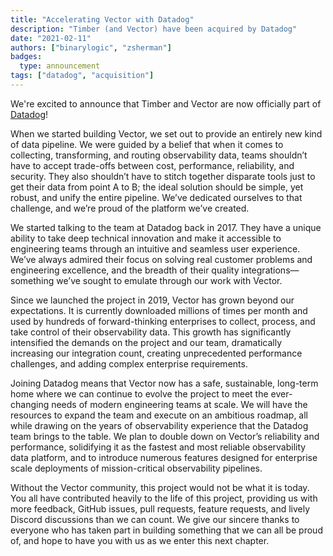 ```yaml
---
title: "Accelerating Vector with Datadog"
description: "Timber (and Vector) have been acquired by Datadog"
date: "2021-02-11"
authors: ["binarylogic", "zsherman"]
badges:
  type: announcement
tags: ["datadog", "acquisition"]
---
```


We're excited to announce that Timber and Vector are now officially part of [Datadog][datadog]!

When we started building Vector, we set out to provide an entirely new kind of data pipeline. We were guided by a belief that when it comes to collecting, transforming, and routing observability data, teams shouldn’t have to accept trade-offs between cost, performance, reliability, and security. They also shouldn’t have to stitch together disparate tools just to get their data from point A to B; the ideal solution should be simple, yet robust, and unify the entire pipeline. We’ve dedicated ourselves to that challenge, and we’re proud of the platform we’ve created.

We started talking to the team at Datadog back in 2017. They have a unique ability to take deep technical innovation and make it accessible to engineering teams through an intuitive and seamless user experience. We’ve always admired their focus on solving real customer problems and engineering excellence, and the breadth of their quality integrations—something we’ve sought to emulate through our work with Vector.

Since we launched the project in 2019, Vector has grown beyond our expectations. It is currently downloaded millions of times per month and used by hundreds of forward-thinking enterprises to collect, process, and take control of their observability data. This growth has significantly intensified the demands on the project and our team, dramatically increasing our integration count, creating unprecedented performance challenges, and adding complex enterprise requirements.

Joining Datadog means that Vector now has a safe, sustainable, long-term home where we can continue to evolve the project to meet the ever-changing needs of modern engineering teams at scale. We will have the resources to expand the team and execute on an ambitious roadmap, all while drawing on the years of observability experience that the Datadog team brings to the table. We plan to double down on Vector’s reliability and performance, solidifying it as the fastest and most reliable observability data platform, and to introduce numerous features designed for enterprise scale deployments of mission-critical observability pipelines.

Without the Vector community, this project would not be what it is today. You all have contributed heavily to the life of this project, providing us with more feedback, GitHub issues, pull requests, feature requests, and lively Discord discussions than we can count. We give our sincere thanks to everyone who has taken part in building something that we can all be proud of, and hope to have you with us as we enter this next chapter.

[datadog]: https://www.datadoghq.com
